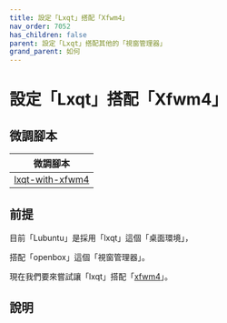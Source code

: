 ```yaml
---
title: 設定「Lxqt」搭配「Xfwm4」
nav_order: 7052
has_children: false
parent: 設定「Lxqt」搭配其他的「視窗管理器」
grand_parent: 如何
---
```



# 設定「Lxqt」搭配「Xfwm4」


## 微調腳本

| 微調腳本 |
| --- |
| [lxqt-with-xfwm4](https://github.com/samwhelp/lubuntu-adjustment/tree/main/prototype/main/alternative-config/lxqt-with-xfwm4/Main) |


## 前提

目前「Lubuntu」是採用「lxqt」這個「桌面環境」，

搭配「openbox」這個「視窗管理器」。

現在我們要來嘗試讓「lxqt」搭配「[xfwm4](https://samwhelp.github.io/note-about-lubuntu/read/master/window-manager/xfwm4.html)」。


## 說明
